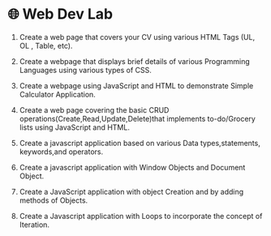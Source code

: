 # 🌐 Web Dev Lab

1. Create a web page that covers your CV using various HTML Tags (UL, OL , Table, etc).

2. Create a webpage that displays brief details of various Programming Languages using
   various types of CSS.

3. Create a webpage using JavaScript and HTML to demonstrate Simple Calculator Application.

4. Create a web page covering the basic CRUD operations(Create,Read,Update,Delete)that implements to-do/Grocery lists using JavaScript and HTML.

5. Create a javascript application based on various Data types,statements, keywords,and operators.

6. Create a javascript application with Window Objects and Document Object.

7. Create a JavaScript application with object Creation and by adding methods of Objects.

8. Create a Javascript application with Loops to incorporate the concept of Iteration.
